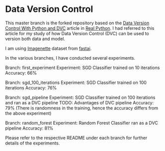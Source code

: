 # Data Version Control

This master branch is the forked repository based on the [Data Version Control With Python and DVC](https://realpython.com/python-data-version-control/) article in [Real Python](https://realpython.com/). I had referred to this article for my study of how Data Version Control (DVC) can be used to version both data and model.

I am using [Imagenette](https://github.com/fastai/imagenette) dataset from [fastai](https://www.fast.ai/).

In the various branches, I have conducted several experiments. 

Branch: first_experiment
Experiment: SGD Classifier trained on 10 iterations
Accuracy: 66%

Branch: sgd_100_iterations
Experiment: SGD Classifier trained on 100 iterations
Accuracy: 76%

Branch: sgd_pipeline
Experiment: SGD Classifier trained on 100 iterations and ran as a DVC pipeline
TODO: Advantages of DVC pipeline
Accuracy: 79% (There is randomness in the training, hence the accuracy differs from the above experiment)

Branch: random_forest
Experiment: Random Forest Classifier ran as a DVC pipeline
Accuracy: 81%

Please refer to the respective README under each branch for further details of the experiments.
